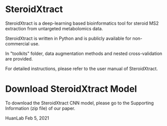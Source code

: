# SteroidXtract

SteroidXtract is a deep-learning based bioinformatics tool for steroid MS2 extraction from untargeted metabolomics data.

SteroidXtract is written in Python and is publicly available for non-commercial use.

In "toolkits" folder, data augmentation methods and nested cross-validation are provided.

For detailed instructions, please refer to the user manual of SteroidXtract.

# Download SteroidXtract Model

To download the SteroidXtract CNN model, please go to the Supporting Information (zip file) of our paper. 

HuanLab
Feb 5, 2021

